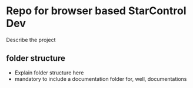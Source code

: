 # Repo for browser based StarControl Dev

Describe the project

## folder structure
* Explain folder structure here
* mandatory to include a documentation folder for, well, documentations
